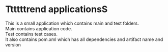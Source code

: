 # Ttttttrend applicationsS

This is a small application which contains main and test folders.  
Main contains application code.  
Test contains test cases.  
It also contains pom.xml which has all dependencies and artifact name and version

